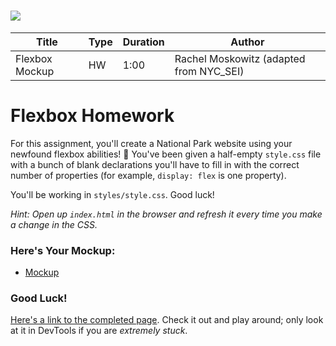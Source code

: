 # ![](https://ga-dash.s3.amazonaws.com/production/assets/logo-9f88ae6c9c3871690e33280fcf557f33.png)

| Title | Type | Duration | Author |
| -- | -- | -- | -- |
| Flexbox Mockup | HW  | 1:00 | Rachel Moskowitz (adapted from NYC_SEI) |

# Flexbox Homework

For this assignment, you'll create a National Park website using your newfound flexbox abilities! 💪 You've been given a half-empty `style.css` file with a bunch of blank declarations you'll have to fill in with the correct number of properties (for example, `display: flex` is one property).

You'll be working in `styles/style.css`. Good luck!

_Hint: Open up `index.html` in the browser and refresh it every time you make a change in the CSS._

### Here's Your Mockup:

- [Mockup](./mockups/desktop.jpg)


### Good Luck!

[Here's a link to the completed page](http://flexbox-nationalparks.bitballoon.com/). Check it out and play around; only look at it in DevTools if you are _extremely stuck_.
